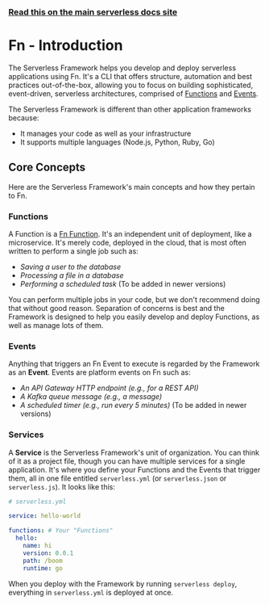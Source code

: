 <!--
title: Serverless Framework - Fn Guide - Introduction
menuText: Intro
menuOrder: 1
description: An introduction to using Fn with the Serverless Framework.
layout: Doc
-->

<!-- DOCS-SITE-LINK:START automatically generated  -->
### [Read this on the main serverless docs site](https://www.serverless.com/framework/docs/providers/fn/guide/intro)
<!-- DOCS-SITE-LINK:END -->

# Fn - Introduction

The Serverless Framework helps you develop and deploy serverless applications using Fn.  It's a CLI that offers structure, automation and best practices out-of-the-box, allowing you to focus on building sophisticated, event-driven, serverless architectures, comprised of [Functions](#functions) and [Events](#events).

The Serverless Framework is different than other application frameworks because:
* It manages your code as well as your infrastructure
* It supports multiple languages (Node.js, Python, Ruby, Go)

## Core Concepts

Here are the Serverless Framework's main concepts and how they pertain to Fn.

### Functions

A Function is a [Fn Function](http://fnproject.io/).  It's an independent unit of deployment, like a microservice.  It's merely code, deployed in the cloud, that is most often written to perform a single job such as:

* *Saving a user to the database*
* *Processing a file in a database*
* *Performing a scheduled task* (To be added in newer versions)

You can perform multiple jobs in your code, but we don't recommend doing that without good reason.  Separation of concerns is best and the Framework is designed to help you easily develop and deploy Functions, as well as manage lots of them.

### Events

Anything that triggers an Fn Event to execute is regarded by the Framework as an **Event**.  Events are platform events on Fn such as:

* *An API Gateway HTTP endpoint (e.g., for a REST API)*
* *A Kafka queue message (e.g., a message)*
* *A scheduled timer (e.g., run every 5 minutes)* (To be added in newer versions)

### Services

A **Service** is the Serverless Framework's unit of organization.  You can think of it as a project file, though you can have multiple services for a single application.  It's where you define your Functions and the Events that trigger them, all in one file entitled `serverless.yml` (or `serverless.json` or `serverless.js`).  It looks like this:

```yml
# serverless.yml

service: hello-world

functions: # Your "Functions"
  hello:
    name: hi
    version: 0.0.1
    path: /boom
    runtime: go
```

When you deploy with the Framework by running `serverless deploy`, everything in `serverless.yml` is deployed at once.
